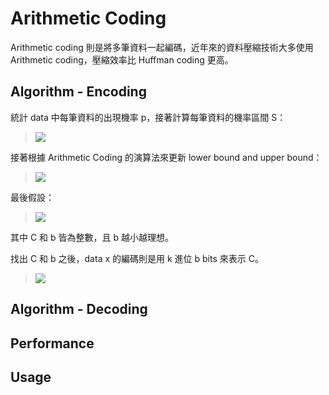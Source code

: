 # Arithmetic Coding

Arithmetic coding 則是將多筆資料一起編碼，近年來的資料壓縮技術大多使用 Arithmetic coding，壓縮效率比 Huffman coding 更高。

## Algorithm - Encoding

統計 data 中每筆資料的出現機率 p，接著計算每筆資料的機率區間 S：

> ![](https://i.imgur.com/9zIzgvJ.png)

接著根據 Arithmetic Coding 的演算法來更新 lower bound and upper bound：

> ![](https://i.imgur.com/SwUvGy0.png)

最後假設：
> ![](https://i.imgur.com/7t43qQj.png)

其中 C 和 b 皆為整數，且 b 越小越理想。

找出 C 和 b 之後，data x 的編碼則是用 k 進位 b bits 來表示 C。

> ![](https://i.imgur.com/d03j5BP.png)

## Algorithm - Decoding

## Performance

## Usage
